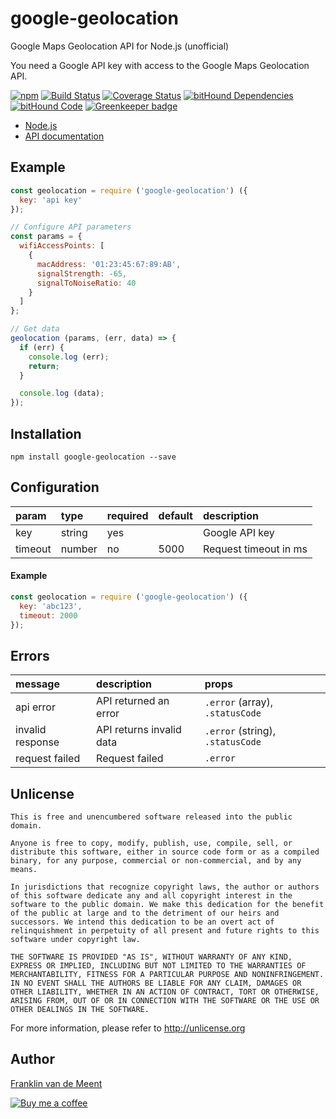 google-geolocation
==================

Google Maps Geolocation API for Node.js (unofficial)

You need a Google API key with access to the Google Maps Geolocation API.

[![npm](https://img.shields.io/npm/v/google-geolocation.svg?maxAge=3600)](https://github.com/fvdm/nodejs-geolocation/blob/master/CHANGELOG.md)
[![Build Status](https://travis-ci.org/fvdm/nodejs-geolocation.svg?branch=master)](https://travis-ci.org/fvdm/nodejs-geolocation)
[![Coverage Status](https://coveralls.io/repos/github/fvdm/nodejs-geolocation/badge.svg?branch=master)](https://coveralls.io/github/fvdm/nodejs-geolocation?branch=master)
[![bitHound Dependencies](https://www.bithound.io/github/fvdm/nodejs-geolocation/badges/master/dependencies.svg)](https://www.bithound.io/github/fvdm/nodejs-geolocation/master/dependencies/npm)
[![bitHound Code](https://www.bithound.io/github/fvdm/nodejs-geolocation/badges/master/code.svg)](https://www.bithound.io/github/fvdm/nodejs-geolocation/master/files)
[![Greenkeeper badge](https://badges.greenkeeper.io/fvdm/nodejs-geolocation.svg)](https://greenkeeper.io/)

* [Node.js](https://nodejs.org)
* [API documentation](https://developers.google.com/maps/documentation/geolocation/intro)


Example
-------

```js
const geolocation = require ('google-geolocation') ({
  key: 'api key'
});

// Configure API parameters
const params = {
  wifiAccessPoints: [
    {
      macAddress: '01:23:45:67:89:AB',
      signalStrength: -65,
      signalToNoiseRatio: 40
    }
  ]
};

// Get data
geolocation (params, (err, data) => {
  if (err) {
    console.log (err);
    return;
  }

  console.log (data);
});
```


Installation
------------

`npm install google-geolocation --save`


Configuration
-------------

param   | type   | required | default | description
:-------|:-------|:---------|:--------|:---------------------
key     | string | yes      |         | Google API key
timeout | number | no       | 5000    | Request timeout in ms


#### Example

```js
const geolocation = require ('google-geolocation') ({
  key: 'abc123',
  timeout: 2000
});
```


Errors
------

message          | description              | props
:----------------|:-------------------------|:--------------------------------
api error        | API returned an error    | `.error` (array), `.statusCode`
invalid response | API returns invalid data | `.error` (string), `.statusCode`
request failed   | Request failed           | `.error`


Unlicense
---------

```
This is free and unencumbered software released into the public domain.

Anyone is free to copy, modify, publish, use, compile, sell, or
distribute this software, either in source code form or as a compiled
binary, for any purpose, commercial or non-commercial, and by any
means.

In jurisdictions that recognize copyright laws, the author or authors
of this software dedicate any and all copyright interest in the
software to the public domain. We make this dedication for the benefit
of the public at large and to the detriment of our heirs and
successors. We intend this dedication to be an overt act of
relinquishment in perpetuity of all present and future rights to this
software under copyright law.

THE SOFTWARE IS PROVIDED "AS IS", WITHOUT WARRANTY OF ANY KIND,
EXPRESS OR IMPLIED, INCLUDING BUT NOT LIMITED TO THE WARRANTIES OF
MERCHANTABILITY, FITNESS FOR A PARTICULAR PURPOSE AND NONINFRINGEMENT.
IN NO EVENT SHALL THE AUTHORS BE LIABLE FOR ANY CLAIM, DAMAGES OR
OTHER LIABILITY, WHETHER IN AN ACTION OF CONTRACT, TORT OR OTHERWISE,
ARISING FROM, OUT OF OR IN CONNECTION WITH THE SOFTWARE OR THE USE OR
OTHER DEALINGS IN THE SOFTWARE.
```

For more information, please refer to <http://unlicense.org>


Author
------

[Franklin van de Meent](https://frankl.in)

[![Buy me a coffee](https://frankl.in/u/kofi/kofi-readme.png)](https://ko-fi.com/franklin)
